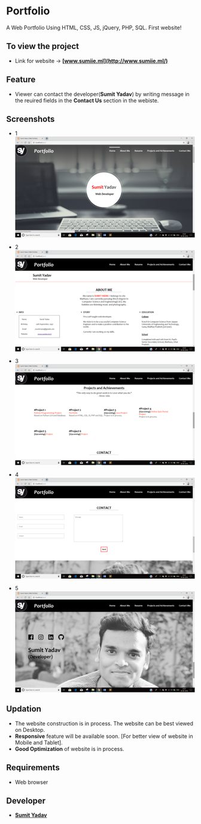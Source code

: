 # Portfolio 
A Web Portfolio Using HTML, CSS, JS, jQuery, PHP, SQL.
First website!


## To view the project
* Link for website -> **[www.sumiie.ml](http://www.sumiie.ml/)**


## Feature
* Viewer can contact the developer(**Sumit Yadav**) by writing message in the reuired fields in the **Contact Us** section in the webiste.


## Screenshots 
*   1
        <img src="https://github.com/sumiie24/Portfolio/blob/master/ui%20images/home.png" />

*   2
        <img src="https://github.com/sumiie24/Portfolio/blob/master/ui%20images/aboutme.png" />

*   3
        <img src="https://github.com/sumiie24/Portfolio/blob/master/ui%20images/projects.png" />

*   4
        <img src="https://github.com/sumiie24/Portfolio/blob/master/ui%20images/contact.png" />
        
*   5
        <img src="https://github.com/sumiie24/Portfolio/blob/master/ui%20images/me.png" />

## Updation
* The website construction is in process. The website can be best viewed on Desktop.
* **Responsive** feature will be available soon. [For better view of website in Mobile and Tablet].
* **Good Optimization** of website is in process.


## Requirements
* Web browser


## Developer 
* **[Sumit Yadav](https://www.linkedin.com/in/sumiie24/)**



